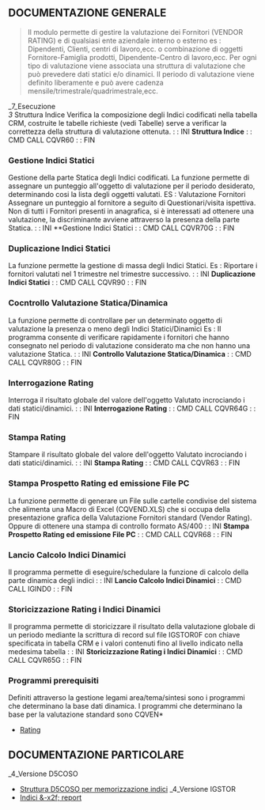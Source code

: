 ## DOCUMENTAZIONE GENERALE

>Il modulo permette di gestire la valutazione dei Fornitori (VENDOR RATING) e di qualsiasi ente aziendale interno o esterno es :  Dipendenti, Clienti, centri di lavoro,ecc. o combinazione di oggetti Fornitore-Famiglia prodotti, Dipendente-Centro di lavoro,ecc.
Per ogni tipo di valutazione viene associata una struttura di valutazione che può prevedere dati statici e/o dinamici.
Il periodo di valutazione viene definito liberamente e può avere cadenza mensile/trimestrale/quadrimestrale,ecc.

_7_Esecuzione        
_3_ Struttura Indice
Verifica la composizione degli Indici codificati nella tabella CRM,
costruite le tabelle richieste (vedi Tabelle) serve a verificar la
correttezza della struttura di valutazione ottenuta.
 :  : INI **Struttura Indice**
 :  : CMD CALL CQVR60
 :  : FIN
### Gestione Indici Statici
Gestione della parte Statica degli Indici codificati.
La funzione permette di assegnare un punteggio all'oggetto di valutazione
per il periodo desiderato, determinando cosi la lista degli oggetti
valutati.
ES :  Valutazione Fornitori
    Assegnare un punteggio al fornitore a seguito di Questionari/visita
    ispettiva.
    Non di tutti i Fornitori presenti in anagrafica, si è interessati ad
    ottenere una valutazione, la discriminante avviene attraverso la
    presenza della parte Statica.
 :  : INI **Gestione Indici Statici
 :  : CMD CALL CQVR70G
 :  : FIN
### Duplicazione Indici Statici
La funzione permette la gestione di massa degli Indici Statici.
Es :  Riportare i fornitori valutati nel 1 trimestre nel trimestre successivo.
 :  : INI **Duplicazione Indici Statici**
 :  : CMD CALL CQVR90
 :  : FIN
### Cocntrollo Valutazione Statica/Dinamica
La funzione permette di controllare per un determinato oggetto di valutazione
la presenza o meno degli Indici Statici/Dinamici
Es :  Il programma consente di verificare rapidamente i fornitori che hanno
    consegnato nel periodo di valutazione considerato ma che non hanno una
    valutazione Statica.
 :  : INI **Controllo Valutazione Statica/Dinamica**
 :  : CMD CALL CQVR80G
 :  : FIN
### Interrogazione Rating
Interroga il risultato globale del valore dell'oggetto Valutato incrociando
i dati statici/dinamici.
 :  : INI **Interrogazione Rating**
 :  : CMD CALL CQVR64G
 :  : FIN
### Stampa Rating
Stampare il risultato globale del valore dell'oggetto Valutato incrociando
i dati statici/dinamici.
 :  : INI **Stampa Rating**
 :  : CMD CALL CQVR63
 :  : FIN
### Stampa Prospetto Rating ed emissione File PC
La funzione permette di generare un File sulle cartelle condivise del sistema
che alimenta una Macro di Excel (CQVEND.XLS) che si occupa della presentazione
grafica della Valutazione Fornitori standard (Vendor Rating).
Oppure di ottenere una stampa di controllo formato AS/400
 :  : INI **Stampa Prospetto Rating ed emissione File PC**
 :  : CMD CALL CQVR68
 :  : FIN
### Lancio Calcolo Indici Dinamici
Il programma permette di eseguire/schedulare la funzione di calcolo della
parte dinamica degli indici
 :  : INI **Lancio Calcolo Indici Dinamici**
 :  : CMD CALL IGIND0
 :  : FIN
### Storicizzazione Rating i Indici Dinamici
Il programma permette di storicizzare il risultato della valutazione
globale di un periodo mediante la scrittura di record sul file IGSTOR0F
con chiave specificata in tabella CRM e i valori contenuti fino al
livello indicato nella medesima tabella
 :  : INI **Storicizzazione Rating i Indici Dinamici**
 :  : CMD CALL CQVR65G
 :  : FIN

### Programmi prerequisiti
Definiti attraverso la gestione legami area/tema/sintesi sono i programmi
che determinano la base dati dinamica. I programmi che determinano la
base per la valutazione standard sono CQVEN*

- [Rating](Sorgenti/DOC/TA/B£AMO/CQVEND_01)

## DOCUMENTAZIONE PARTICOLARE
_4_Versione D5COSO 
- [Struttura D5COSO per memorizzazione indici](Sorgenti/DOC/TA/B£AMO/D5)
_4_Versione IGSTOR 
- [Indici &-x2f; report](Sorgenti/DOC/TA/B£AMO/IG)
